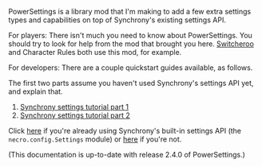 PowerSettings is a library mod that I'm making to add a few extra settings types and capabilities on top of Synchrony's existing settings API.

For players: There isn't much you need to know about PowerSettings. You should try to look for help from the mod that brought you here. [Switcheroo](../Switcheroo/README.md) and Character Rules both use this mod, for example.

For developers: There are a couple quickstart guides available, as follows.

The first two parts assume you haven't used Synchrony's settings API yet, and explain that.

1. [Synchrony settings tutorial part 1](./tutorial/GettingStarted-1.md)
2. [Synchrony settings tutorial part 2](./tutorial/GettingStarted-2.md)

Click [here](./Conversion.md) if you're already using Synchrony's built-in settings API (the `necro.config.Settings` module) or [here](./tutorial/GettingStarted-1.md) if you're not.

(This documentation is up-to-date with release 2.4.0 of PowerSettings.)